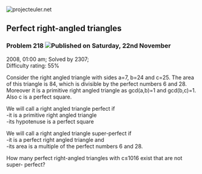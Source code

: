![projecteuler.net](images/print_page_logo.png)

## Perfect right-angled triangles

### Problem 218 ![](images/icon_info.png)Published on Saturday, 22nd November
2008, 01:00 am; Solved by 2307;  
Difficulty rating: 55%

Consider the right angled triangle with sides a=7, b=24 and c=25. The area of
this triangle is 84, which is divisible by the perfect numbers 6 and 28.  
Moreover it is a primitive right angled triangle as gcd(a,b)=1 and gcd(b,c)=1.  
Also c is a perfect square.

We will call a right angled triangle perfect if  
-it is a primitive right angled triangle  
-its hypotenuse is a perfect square

We will call a right angled triangle super-perfect if  
-it is a perfect right angled triangle and  
-its area is a multiple of the perfect numbers 6 and 28. 

How many perfect right-angled triangles with c≤1016 exist that are not super-
perfect?

  
  

